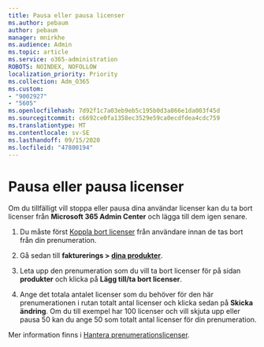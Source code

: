 ```yaml
---
title: Pausa eller pausa licenser
ms.author: pebaum
author: pebaum
manager: mnirkhe
ms.audience: Admin
ms.topic: article
ms.service: o365-administration
ROBOTS: NOINDEX, NOFOLLOW
localization_priority: Priority
ms.collection: Adm_O365
ms.custom:
- "9002927"
- "5605"
ms.openlocfilehash: 7d92f1c7a03eb9eb5c195b0d3a866e1da003f45d
ms.sourcegitcommit: c6692ce0fa1358ec3529e59ca0ecdfdea4cdc759
ms.translationtype: MT
ms.contentlocale: sv-SE
ms.lasthandoff: 09/15/2020
ms.locfileid: "47800194"
---
```

# <a name="suspend-or-pause-licenses"></a>Pausa eller pausa licenser

Om du tillfälligt vill stoppa eller pausa dina användar licenser kan du ta bort licenser från **Microsoft 365 Admin Center** och lägga till dem igen senare.

1. Du måste först [Koppla bort licenser](https://docs.microsoft.com/microsoft-365/admin/manage/remove-licenses-from-users?view=o365-worldwide) från användare innan de tas bort från din prenumeration.

2. Gå sedan till **fakturerings > [dina produkter](https://go.microsoft.com/fwlink/p/?linkid=842054)**.

3. Leta upp den prenumeration som du vill ta bort licenser för på sidan **produkter** och klicka på **Lägg till/ta bort licenser**.

4. Ange det totala antalet licenser som du behöver för den här prenumerationen i rutan totalt antal licenser och klicka sedan på **Skicka ändring**. Om du till exempel har 100 licenser och vill skjuta upp eller pausa 50 kan du ange 50 som totalt antal licenser för din prenumeration.

Mer information finns i [Hantera prenumerationslicenser](https://docs.microsoft.com/microsoft-365/commerce/licenses/buy-licenses?view=o365-worldwide).
